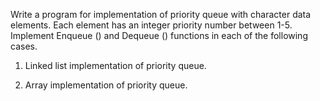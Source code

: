 Write a program for implementation of priority queue with character data elements. Each 
element has an integer priority number between 1-5. Implement Enqueue () and Dequeue () 
functions in each of the following cases.

1. Linked list implementation of priority queue.

2. Array implementation of priority queue. 
